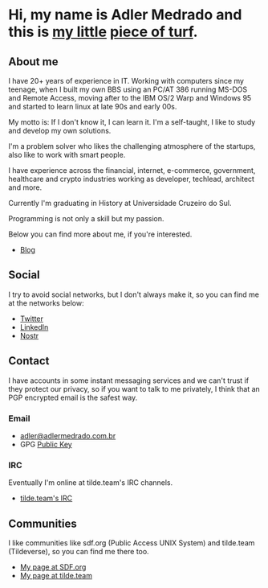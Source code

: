 # Hi, my name is **Adler Medrado** and this is [my little](https://movie-sounds.org/action-movie-sound-clips/quotes-with-sound-clips-from-the-warriors-1979/our-turf-our-little-piece-of-turf) [piece of turf](https://www.youtube.com/watch?v=tcc2ltIjNU0).

## About me

I have 20+ years of experience in IT. Working with computers since my teenage, when I built my own BBS
using an PC/AT 386 running MS-DOS and Remote Access, moving after to the IBM OS/2 Warp and Windows 95 and started to
learn linux at late 90s and early 00s.

My motto is: If I don't know it, I can learn it. I'm a self-taught, I like to study and develop my own
solutions.

I'm a problem solver who likes the challenging atmosphere of the startups, also like to work with smart people.

I have experience across the financial, internet, e-commerce, government, healthcare and crypto industries working
as developer, techlead, architect and more.

Currently I'm graduating in History at Universidade Cruzeiro do Sul.

Programming is not only a skill but my passion.

Below you can find more about me, if you're interested.

* [Blog](https://adlermedrado.com.br/posts)

## Social

I try to avoid social networks, but I don't always make it, so you can find me at the networks below:

* [Twitter](https://twitter.com/adlermedrado)
* [LinkedIn](https://www.linkedin.com/in/adlermedrado)
* [Nostr](https://nosta.me/nprofile1qqsrgfug3e6rvc0f00kru08e3pzqt46zlj4n2qhfdw3tt0293mqxd3gpz3mhxue69uhhyetvv9ujuerpd46hxtnfduq3vamnwvaz7tmjv4kxz7fwwpexjmtpdshxuet5594hcu)

## Contact

I have accounts in some instant messaging services and we can't trust if they protect our privacy, so if you want to
talk to me privately, I think that an PGP encrypted email is the safest way.

### Email

* <adler@adlermedrado.com.br>
* GPG [Public Key](/pub-key.asc)

### IRC

Eventually I'm online at tilde.team's IRC channels.

* [tilde.team's IRC](https://tilde.team/wiki/irc)

## Communities

I like communities like sdf.org (Public Access UNIX System) and tilde.team (Tildeverse), so you can find me there too.

* [My page at SDF.org](http://amedrado.sdf.org)
* [My page at tilde.team](https://tilde.team/~amedrado/)

